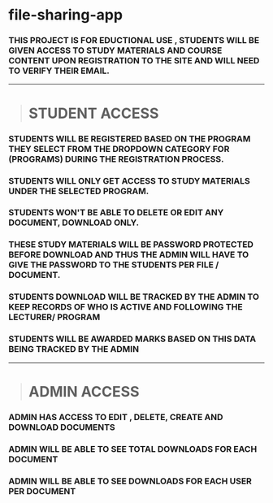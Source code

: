 # file-sharing-app

### THIS  PROJECT IS FOR EDUCTIONAL USE , STUDENTS WILL BE GIVEN ACCESS TO STUDY MATERIALS AND COURSE CONTENT UPON REGISTRATION TO THE SITE AND WILL NEED TO VERIFY THEIR EMAIL.


___ 

> # STUDENT  ACCESS
### STUDENTS WILL BE REGISTERED BASED ON THE PROGRAM THEY SELECT FROM THE DROPDOWN CATEGORY FOR (PROGRAMS)  DURING THE REGISTRATION PROCESS.

### STUDENTS WILL ONLY GET ACCESS TO STUDY MATERIALS UNDER THE SELECTED PROGRAM.

### STUDENTS WON'T BE ABLE TO DELETE OR EDIT ANY DOCUMENT, DOWNLOAD ONLY.

### THESE STUDY MATERIALS WILL BE PASSWORD PROTECTED BEFORE DOWNLOAD AND THUS THE ADMIN WILL HAVE TO GIVE THE PASSWORD TO THE STUDENTS PER FILE / DOCUMENT.

### STUDENTS DOWNLOAD WILL BE TRACKED BY THE ADMIN TO KEEP RECORDS OF WHO IS ACTIVE AND FOLLOWING THE LECTURER/ PROGRAM

### STUDENTS WILL BE AWARDED MARKS BASED ON THIS DATA BEING TRACKED BY THE ADMIN


___ 

> # ADMIN ACCESS 
 ### ADMIN HAS ACCESS TO EDIT , DELETE, CREATE AND DOWNLOAD DOCUMENTS
 
 ### ADMIN WILL BE ABLE TO SEE TOTAL DOWNLOADS FOR EACH DOCUMENT
 
 ### ADMIN WILL BE ABLE TO SEE DOWNLOADS FOR EACH USER PER DOCUMENT
 
 



